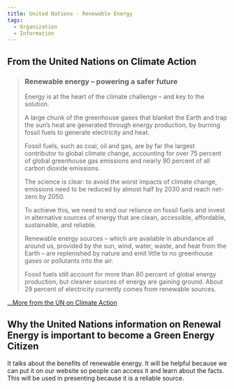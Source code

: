 ```yaml
---
title: United Nations - Renewable Energy
tags:
  - Organization
  - Information 
---
```


## From the United Nations on Climate Action

> ### Renewable energy – powering a safer future
>
> Energy is at the heart of the climate challenge – and key to the solution.
>
> A large chunk of the greenhouse gases that blanket the Earth and trap the sun’s heat are generated through energy production, by burning fossil fuels to generate electricity and heat.
>
> Fossil fuels, such as coal, oil and gas, are by far the largest contributor to global climate change, accounting for over 75 percent of global greenhouse gas emissions and nearly 90 percent of all carbon dioxide emissions.
>
> The science is clear: to avoid the worst impacts of climate change, emissions need to be reduced by almost half by 2030 and reach net-zero by 2050.
>
> To achieve this, we need to end our reliance on fossil fuels and invest in alternative sources of energy that are clean, accessible, affordable, sustainable, and reliable.
>
> Renewable energy sources – which are available in abundance all around us, provided by the sun, wind, water, waste, and heat from the Earth – are replenished by nature and emit little to no greenhouse gases or pollutants into the air.
>
> Fossil fuels still account for more than 80 percent of global energy production, but cleaner sources of energy are gaining ground. About 29 percent of electricity currently comes from renewable sources.

[...More from the UN on Climate Action](https://www.un.org/en/climatechange/raising-ambition/renewable-energy)

## Why the United Nations information on Renewal Energy is important to become a Green Energy Citizen

It talks about the benefits of renewable energy. It will be helpful because we can put it on our website so people can access it and learn about the facts. This will be used in presenting because it is a reliable source.
